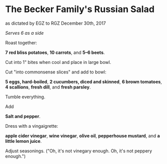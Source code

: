 # The Becker Family's Russian Salad
as dictated by EGZ to RGZ December 30th, 2017

*Serves 6 as a side*

Roast together:

**7 red bliss potatoes**,
**10 carrots**, and
**5–6 beets**.

Cut into 1" bites when cool and place in large bowl.

Cut "into commonsense slices" and add to bowl:

**5 eggs, hard-boiled**,
**2 cucumbers, diced and skinned**,
**6 brown tomatoes**,
**4 scallions**,
**fresh dill**, and
**fresh parsley**.

Tumble everything.

Add

**Salt and pepper**.

Dress with a vingaigrette:

**apple cider vinegar**,
**wine vinegar**,
**olive oil**,
**pepperhouse mustard**, and
**a little lemon juice**.

Adjust seasonings. ("Oh, it's not vinegary enough. Oh, it's not peppery enough.")
